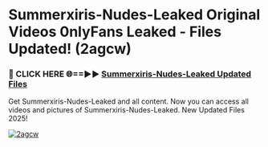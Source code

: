 # Summerxiris-Nudes-Leaked Original Videos 0nlyFans Leaked - Files Updated! (2agcw)

<h3>🔴 CLICK HERE 🌐==►► <a href="https://tinyurl.com/4mcuefdz" rel="nofollow">Summerxiris-Nudes-Leaked Updated Files</a></h3>

Get Summerxiris-Nudes-Leaked and all content. Now you can access all videos and pictures of Summerxiris-Nudes-Leaked. New Updated Files 2025!

[![2agcw](https://i.imgur.com/StAQSOY.gif)](https://tinyurl.com/4mcuefdz)
